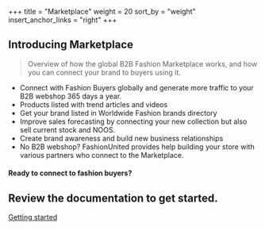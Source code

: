+++
title = "Marketplace"
weight = 20
sort_by = "weight"
insert_anchor_links = "right"
+++

## Introducing Marketplace

> Overview of how the global B2B Fashion Marketplace works, and how you can
> connect your brand to buyers using it.

- Connect with Fashion Buyers globally and generate more traffic to your B2B
  webshop 365 days a year.
- Products listed with trend articles and videos
- Get your brand listed in Worldwide Fashion brands directory
- Improve sales forecasting by connecting your new collection but also sell
  current stock and NOOS.
- Create brand awareness and build new business relationships
- No B2B webshop? FashionUnited provides help building your store with various
  partners who connect to the Marketplace.

<section>
  <div class="bg-white py-16">
    <div class="mb-4">
      <h4 class="theme-primary red"> Ready to connect to fashion buyers?
      </h4>
      <h2 class="h1"> Review the documentation to get started. </h2>
    </div>
  <div class="b03-button twtr-component--last twtr-component">
    <div> <a
        class="btn btn-primary"
        href="/developers/marketplace/getting-started" rel="noopener noreferrer" target="_blank">
        Getting started</a>
    </div>
  </div>
</section>
